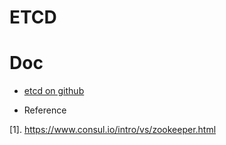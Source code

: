 # ETCD

# Doc

* [etcd on github](https://github.com/coreos/etcd)



* Reference

[1]. https://www.consul.io/intro/vs/zookeeper.html
